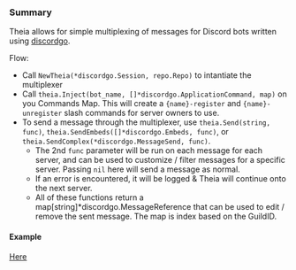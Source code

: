 ### Summary
Theia allows for simple multiplexing of messages for Discord bots written using [discordgo](https://github.com/bwmarrin/discordgo).

Flow:

- Call `NewTheia(*discordgo.Session, repo.Repo)` to intantiate the multiplexer
- Call `theia.Inject(bot_name, []*discordgo.ApplicationCommand, map)` on you Commands Map. This will create a `{name}-register` and `{name}-unregister` slash commands for server owners to use.
- To send a message through the multiplexer, use `theia.Send(string, func)`, `theia.SendEmbeds([]*discordgo.Embeds, func)`, or `theia.SendComplex(*discordgo.MessageSend, func)`.
    - The 2nd `func` parameter will be run on each message for each server, and can be used to customize / filter messages for a specific server. Passing `nil` here will send a message as normal.
    - If an error is encountered, it will be logged & Theia will continue onto the next server.
    - All of these functions return a map[string]*discordgo.MessageReference that can be used to edit / remove the sent message. The map is index based on the GuildID.


#### Example
[Here](https://github.com/M1K8/Theia/blob/cmd/example/main.go)